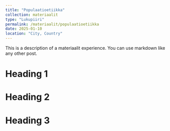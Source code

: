 ```yaml
---
title: "Populaatioetiikka"
collection: materiaalit
type: "Lukupiiri"
permalink: /materiaalit/populaatioetiikka
date: 2025-01-10
location: "City, Country"
---
```


This is a description of a materiaalit experience. You can use markdown like any other post.

Heading 1
======

Heading 2
======

Heading 3
======
